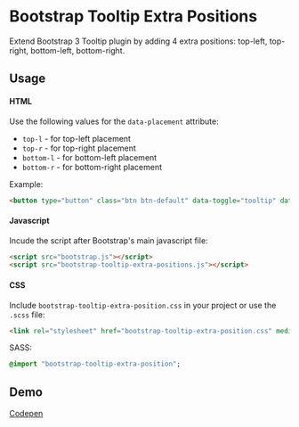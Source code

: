 # Bootstrap Tooltip Extra Positions
Extend Bootstrap 3 Tooltip plugin by adding 4 extra positions: top-left, top-right, bottom-left, bottom-right.

## Usage

#### HTML
Use the following values for the `data-placement` attribute: 
* `top-l` - for top-left placement
* `top-r` - for top-right placement
* `bottom-l` - for bottom-left placement
* `bottom-r` - for bottom-right placement

Example:
```html
<button type="button" class="btn btn-default" data-toggle="tooltip" data-placement="top-l" title="Tooltip on top-left">Tooltip on top-left</button>
```

#### Javascript
Incude the script after Bootstrap's main javascript file:
```html
<script src="bootstrap.js"></script>
<script src="bootstrap-tooltip-extra-positions.js"></script>
```

#### CSS
Include `bootstrap-tooltip-extra-position.css` in your project or use the `.scss` file:
```html
<link rel="stylesheet" href="bootstrap-tooltip-extra-position.css" media="all" />
```
SASS:
```sass
@import "bootstrap-tooltip-extra-position";
```

## Demo
[Codepen](http://codepen.io/andreivictor/pen/evXOgJ)
